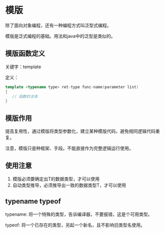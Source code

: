 # 模版

除了面向对象编程，还有一种编程方式叫泛型式编程。

模版是泛式编程的基础。用法和java中的泛型是类似的。

## 模版函数定义

关键字：template

定义：

```cpp
template <typename type> ret-type func-name(parameter list)
{
   // 函数的主体
}
```

## 模版作用

提高复用性，通过模版将类型参数化，建立某种模版代码，避免相同逻辑代码重复。

注意，模版只是种框架、手段。不能直接作为完整逻辑运行使用。

## 使用注意

1. 模版必须要确定出T的数据类型，才可以使用
2. 自动类型推导，必须推导出一致的数据类型T，才可以使用

## typename typeof

typename: 将一个特殊的类型，告诉编译器，不要报错，这是个可用类型。

typeof: 将一个已存在的类型，另起一个新名，且不影响旧类型名使用。
